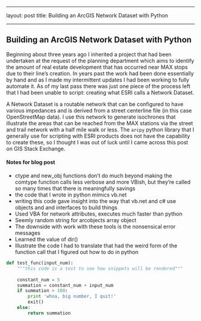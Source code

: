 ---
layout: post
title: Building an ArcGIS Network Dataset with Python
___

## Building an ArcGIS Network Dataset with Python

Beginning about three years ago I inherited a project that had been undertaken at the request of the planning department which aims to identify the amount of real estate development that has occurred near MAX stops due to their line’s creation.  In years past the work had been done essentially by hand and as I made my intermittent updates I had been working to fully automate it.  As of my last pass there was just one piece of the process left that I had been unable to script: creating what ESRI calls a Network Dataset.

A Network Dataset is a routable network that can be configured to have various impedances and is derived from a street centerline file (in this case OpenStreetMap data).  I use this network to generate isochrones that illustrate the areas that can be reached from the MAX stations via the street and trail network with a half mile walk or less.  The `arcpy` python library that I generally use for scripting with ESRI products does not have the capability to create these, so I thought I was out of luck until I came across this post on GIS Stack Exchange.

#### Notes for blog post
* ctype and new_obj functions don’t do much beyond making the comtype function calls less verbose and more VBish, but they’re called so many times that there is meaningfully savings
* the code that I wrote in python mimics vb.net
* writing this code gave insight into the way that vb.net and c# use objects and and interfaces to build things
* Used VBA for network attributes, executes much faster than python
* Seemly random string for arcobjects array object
* The downside with work with these tools is the nonsensical error messages
* Learned the value of dir()
* Illustrate the code I had to translate that had the weird form of the function call that I figured out how to do in python

```python
def test_func(input_num):
    """this code is a test to see how snippets will be rendered"""
    
    constant_num = 5
    summation = constant_num + input_num
    if summation > 100:
        print 'whoa, big number, I quit!'
        exit()
    else:
        return summation
```